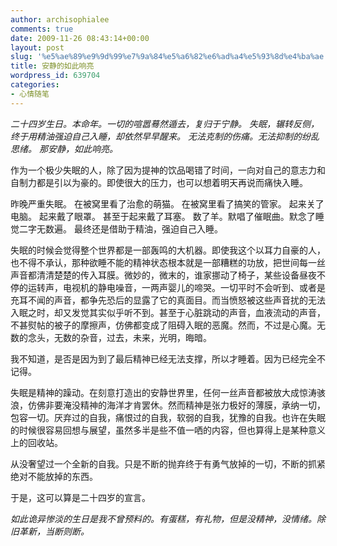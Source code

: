```yaml
---
author: archisophialee
comments: true
date: 2009-11-26 08:43:14+00:00
layout: post
slug: '%e5%ae%89%e9%9d%99%e7%9a%84%e5%a6%82%e6%ad%a4%e5%93%8d%e4%ba%ae'
title: 安静的如此响亮
wordpress_id: 639704
categories:
- 心情随笔
---
```


_二十四岁生日。本命年。一切的喧嚣蓦然遁去，复归于宁静。
失眠，辗转反侧，终于用精油强迫自己入睡，却依然早早醒来。
无法克制的伤痛。无法抑制的纷乱思绪。
那安静，如此响亮。_

作为一个极少失眠的人，除了因为提神的饮品喝错了时间，一向对自己的意志力和自制力都是引以为豪的。即使很大的压力，也可以想着明天再说而痛快入睡。

昨晚严重失眠。
在被窝里看了治愈的萌猫。
在被窝里看了搞笑的管家。
起来关了电脑。
起来戴了眼罩。
甚至于起来戴了耳塞。
数了羊。默唱了催眠曲。默念了睡觉二字无数遍。
最终还是借助于精油，强迫自己入睡。

失眠的时候会觉得整个世界都是一部轰鸣的大机器。即使我这个以耳力自豪的人，也不得不承认，那种欲睡不能的精神状态根本就是一部糟糕的功放，把世间每一丝声音都清清楚楚的传入耳膜。微妙的，微末的，谁家挪动了椅子，某些设备昼夜不停的运转声，电视机的静电噪音，一两声婴儿的啼哭。一切平时不会听到、或者是充耳不闻的声音，都争先恐后的显露了它的真面目。而当愤怒被这些声音扰的无法入眠之时，却又发觉其实似乎听不到。甚至于心脏跳动的声音，血液流动的声音，不甚熨帖的被子的摩擦声，仿佛都变成了阻碍入眠的恶魔。然而，不过是心魔。无数的念头，无数的杂音，过去，未来，光明，晦暗。

我不知道，是否是因为到了最后精神已经无法支撑，所以才睡着。因为已经完全不记得。

失眠是精神的躁动。在刻意打造出的安静世界里，任何一丝声音都被放大成惊涛骇浪，仿佛非要淹没精神的海洋才肯罢休。然而精神是张力极好的薄膜，承纳一切，包容一切。厌弃过的自我，痛恨过的自我，软弱的自我，犹豫的自我。也许在失眠的时候很容易回想与展望，虽然多半是些不值一哂的内容，但也算得上是某种意义上的回收站。

从没奢望过一个全新的自我。只是不断的抛弃终于有勇气放掉的一切，不断的抓紧绝对不能放掉的东西。

于是，这可以算是二十四岁的宣言。

_如此诡异惨淡的生日是我不曾预料的。有蛋糕，有礼物，但是没精神，没情绪。除旧革新，当断则断。_
